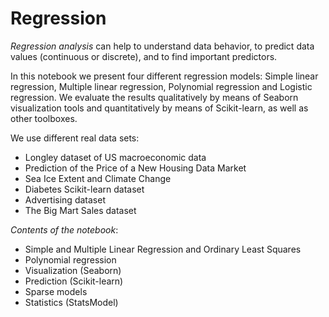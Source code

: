 
# Regression

*Regression analysis* can help to understand data behavior, to predict data values (continuous or discrete), and to find important predictors.

In this notebook we present four different regression models: Simple linear regression, Multiple linear regression, Polynomial regression and Logistic regression. 
We evaluate the results qualitatively by means of Seaborn visualization tools and quantitatively by means of Scikit-learn, as well as other toolboxes.

We use different real data sets:
* Longley dataset of US macroeconomic data
* Prediction of the Price of a New Housing Data Market
* Sea Ice Extent and Climate Change
* Diabetes Scikit-learn dataset
* Advertising dataset
* The Big Mart Sales dataset

*Contents of the notebook*:

- Simple and Multiple Linear Regression and Ordinary Least Squares
- Polynomial regression 
- Visualization (Seaborn)
- Prediction (Scikit-learn)
- Sparse models 
- Statistics (StatsModel)
